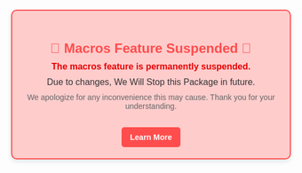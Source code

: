 <div style="display: flex; justify-content: center; align-items: center; height: 100vh; margin: 0;">
  <div style="background-color: #ffcccc; border: 2px solid #ff4d4d; border-radius: 10px; padding: 20px; width: 100%; max-width: 600px; box-shadow: 0 4px 8px rgba(0, 0, 0, 0.1); color: #333; font-family: Arial, sans-serif; text-align: center;">
    <h2 style="color: #ff4d4d; font-size: 24px; margin-bottom: 10px;">🚨 Macros Feature Suspended 🚨</h2>
    <p style="font-size: 16px; margin: 10px 0;"><span style="font-weight: bold; color: #e60000;">The macros feature is permanently suspended.</span></p>
    <p style="font-size: 16px; margin: 10px 0;">Due to changes, We Will Stop this Package in future.</p>
    <p style="font-size: 14px; color: #666; margin: 10px 0;">We apologize for any inconvenience this may cause. Thank you for your understanding.</p>
    <a href="https://dart.dev/language/macros" style="display: inline-block; margin-top: 20px; padding: 10px 15px; background-color: #ff4d4d; color: white; text-decoration: none; border-radius: 5px; font-weight: bold; transition: background-color 0.3s;">Learn More</a>
  </div>
</div>
